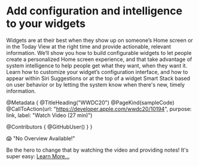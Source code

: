 # Add configuration and intelligence to your widgets

Widgets are at their best when they show up on someone’s Home screen or in the Today View at the right time and provide actionable, relevant information. We’ll show you how to build configurable widgets to let people create a personalized Home screen experience, and that take advantage of system intelligence to help people get what they want, when they want it. Learn how to customize your widget’s configuration interface, and how to appear within Siri Suggestions or at the top of a widget Smart Stack based on user behavior or by letting the system know when there's new, timely information.

@Metadata {
   @TitleHeading("WWDC20")
   @PageKind(sampleCode)
   @CallToAction(url: "https://developer.apple.com/wwdc20/10194", purpose: link, label: "Watch Video (27 min)")

   @Contributors {
      @GitHubUser(<replace this with your GitHub handle>)
   }
}

😱 "No Overview Available!"

Be the hero to change that by watching the video and providing notes! It's super easy:
 [Learn More…](https://wwdcnotes.github.io/WWDCNotes/documentation/wwdcnotes/contributing)
